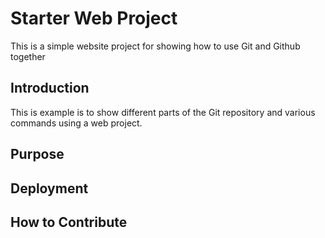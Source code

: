 # Starter Web Project

This is a simple website project for showing how to use Git and Github together 

## Introduction

This is example is to show different parts of the Git repository and various commands using a web project.
## Purpose

## Deployment

## How to Contribute